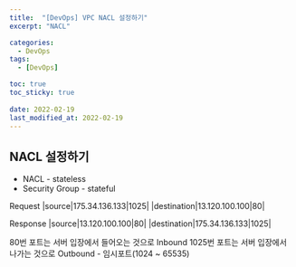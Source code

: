 ```yaml
---
title:  "[DevOps] VPC NACL 설정하기"
excerpt: "NACL"

categories:
  - DevOps
tags:
  - [DevOps]

toc: true
toc_sticky: true
 
date: 2022-02-19
last_modified_at: 2022-02-19
---
```

## NACL 설정하기
- NACL - stateless
- Security Group - stateful

Request
|source|175.34.136.133|1025|
|destination|13.120.100.100|80|

Response
|source|13.120.100.100|80|
|destination|175.34.136.133|1025|

80번 포트는 서버 입장에서 들어오는 것으로 Inbound
1025번 포트는 서버 입장에서 나가는 것으로 Outbound - 임시포트(1024 ~ 65535)